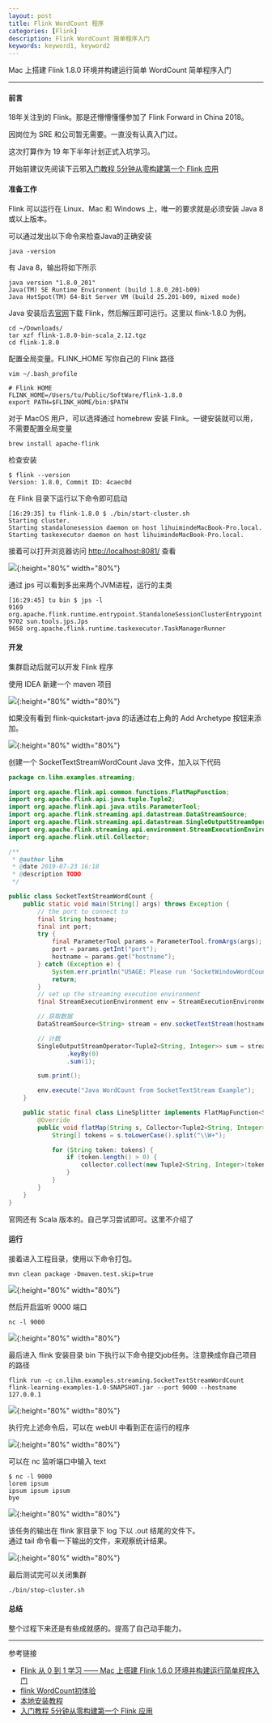 ```yaml
---
layout: post
title: Flink WordCount 程序
categories: [Flink]
description: Flink WordCount 简单程序入门
keywords: keyword1, keyword2
---
```


Mac 上搭建 Flink 1.8.0 环境并构建运行简单 WordCount 简单程序入门

---

#### 前言

18年关注到的 Flink。那是还懵懵懂懂参加了 Flink Forward in China 2018。

因岗位为 SRE 和公司暂无需要。一直没有认真入门过。

这次打算作为 19 年下半年计划正式入坑学习。

开始前建议先阅读下云邪[入门教程 5分钟从零构建第一个 Flink 应用](https://mp.weixin.qq.com/s/8jEMQuU1PsuZOYj0mTtztQ)

#### 准备工作

Flink 可以运行在 Linux、Mac 和 Windows 上，唯一的要求就是必须安装 Java 8 或以上版本。

可以通过发出以下命令来检查Java的正确安装

```
java -version
```

有 Java 8，输出将如下所示

``` 
java version "1.8.0_201"
Java(TM) SE Runtime Environment (build 1.8.0_201-b09)
Java HotSpot(TM) 64-Bit Server VM (build 25.201-b09, mixed mode)
```

Java 安装后去[官网](https://flink.apache.org/zh/downloads.html)下载 Flink，然后解压即可运行。这里以 flink-1.8.0 为例。

``` 
cd ~/Downloads/
tar xzf flink-1.8.0-bin-scala_2.12.tgz
cd flink-1.8.0
```

配置全局变量。FLINK_HOME 写你自己的 Flink 路径

``` 
vim ~/.bash_profile

# Flink HOME
FLINK_HOME=/Users/tu/Public/SoftWare/flink-1.8.0 
export PATH=$FLINK_HOME/bin:$PATH
```

对于 MacOS 用户，可以选择通过 homebrew 安装 Flink。一键安装就可以用，不需要配置全局变量
``` 
brew install apache-flink
```

检查安装
``` 
$ flink --version
Version: 1.8.0, Commit ID: 4caec0d  
```

在 Flink 目录下运行以下命令即可启动

```
[16:29:35] tu flink-1.8.0 $ ./bin/start-cluster.sh
Starting cluster.
Starting standalonesession daemon on host lihuimindeMacBook-Pro.local.
Starting taskexecutor daemon on host lihuimindeMacBook-Pro.local.
```

接着可以打开浏览器访问 [http://localhost:8081/](http://localhost:8081/) 查看

![](/images/blog/2019-07-23-1.png){:height="80%" width="80%"} 

通过 jps 可以看到多出来两个JVM进程，运行的主类

``` 
[16:29:45] tu bin $ jps -l
9169 org.apache.flink.runtime.entrypoint.StandaloneSessionClusterEntrypoint
9702 sun.tools.jps.Jps
9658 org.apache.flink.runtime.taskexecutor.TaskManagerRunner
```

#### 开发

集群启动后就可以开发 Flink 程序

使用 IDEA 新建一个 maven 项目

![](/images/blog/2019-07-23-2.png){:height="80%" width="80%"} 

如果没有看到 flink-quickstart-java 的话通过右上角的 Add Archetype 按钮来添加。

![](/images/blog/2019-07-23-3.png){:height="80%" width="80%"} 

创建一个 SocketTextStreamWordCount Java 文件，加入以下代码

```java
package cn.lihm.examples.streaming;

import org.apache.flink.api.common.functions.FlatMapFunction;
import org.apache.flink.api.java.tuple.Tuple2;
import org.apache.flink.api.java.utils.ParameterTool;
import org.apache.flink.streaming.api.datastream.DataStreamSource;
import org.apache.flink.streaming.api.datastream.SingleOutputStreamOperator;
import org.apache.flink.streaming.api.environment.StreamExecutionEnvironment;
import org.apache.flink.util.Collector;

/**
 * @author lihm
 * @date 2019-07-23 16:18
 * @description TODO
 */

public class SocketTextStreamWordCount {
    public static void main(String[] args) throws Exception {
        // the port to connect to
        final String hostname;
        final int port;
        try {
            final ParameterTool params = ParameterTool.fromArgs(args);
            port = params.getInt("port");
            hostname = params.get("hostname");
        } catch (Exception e) {
            System.err.println("USAGE: Please run 'SocketWindowWordCount --hostname <hostname> --port <port>'");
            return;
        }
        // set up the streaming execution environment
        final StreamExecutionEnvironment env = StreamExecutionEnvironment.getExecutionEnvironment();

        // 获取数据
        DataStreamSource<String> stream = env.socketTextStream(hostname, port);

        // 计数
        SingleOutputStreamOperator<Tuple2<String, Integer>> sum = stream.flatMap(new LineSplitter())
                .keyBy(0)
                .sum(1);

        sum.print();

        env.execute("Java WordCount from SocketTextStream Example");
    }

    public static final class LineSplitter implements FlatMapFunction<String, Tuple2<String, Integer>> {
        @Override
        public void flatMap(String s, Collector<Tuple2<String, Integer>> collector) {
            String[] tokens = s.toLowerCase().split("\\W+");

            for (String token: tokens) {
                if (token.length() > 0) {
                    collector.collect(new Tuple2<String, Integer>(token, 1));
                }
            }
        }
    }
}

```

官网还有 Scala 版本的。自己学习尝试即可。这里不介绍了


#### 运行

接着进入工程目录，使用以下命令打包。

`mvn clean package -Dmaven.test.skip=true`

![](/images/blog/2019-07-23-4.png){:height="80%" width="80%"} 

然后开启监听 9000 端口

`nc -l 9000`

![](/images/blog/2019-07-23-5.png){:height="80%" width="80%"} 

最后进入 flink 安装目录 bin 下执行以下命令提交job任务。注意换成你自己项目的路径

``` 
flink run -c cn.lihm.examples.streaming.SocketTextStreamWordCount flink-learning-examples-1.0-SNAPSHOT.jar --port 9000 --hostname 127.0.0.1
```

![](/images/blog/2019-07-23-6.png){:height="80%" width="80%"} 

执行完上述命令后，可以在 webUI 中看到正在运行的程序

![](/images/blog/2019-07-23-7.png){:height="80%" width="80%"} 

可以在 nc 监听端口中输入 text

```
$ nc -l 9000
lorem ipsum
ipsum ipsum ipsum
bye
```

![](/images/blog/2019-07-23-8.png){:height="80%" width="80%"} 

该任务的输出在 flink 家目录下 log 下以 .out 结尾的文件下。   
通过 tail 命令看一下输出的文件，来观察统计结果。

![](/images/blog/2019-07-23-9.png){:height="80%" width="80%"} 

最后测试完可以关闭集群

``` 
./bin/stop-cluster.sh
```

#### 总结

整个过程下来还是有些成就感的。提高了自己动手能力。

---
参考链接
* [Flink 从 0 到 1 学习 —— Mac 上搭建 Flink 1.6.0 环境并构建运行简单程序入门](http://www.54tianzhisheng.cn/2018/09/18/flink-install/)
* [flink WordCount初体验](https://www.jianshu.com/p/c9b1081215e7)
* [本地安装教程](https://ci.apache.org/projects/flink/flink-docs-release-1.8/tutorials/local_setup.html)
* [入门教程 5分钟从零构建第一个 Flink 应用](https://mp.weixin.qq.com/s/8jEMQuU1PsuZOYj0mTtztQ)





